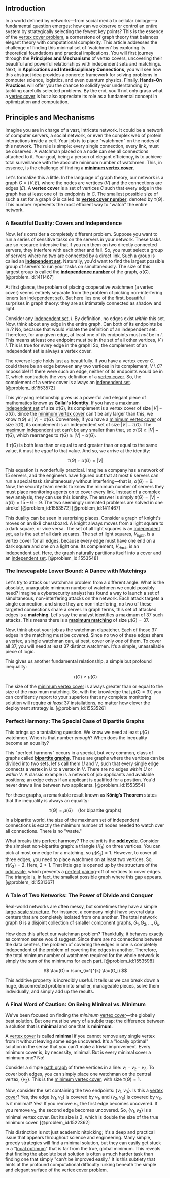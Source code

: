 ## Introduction
In a world defined by networks—from social media to cellular biology—a fundamental question emerges: how can we observe or control an entire system by strategically selecting the fewest key points? This is the essence of the [vertex cover problem](@article_id:272313), a cornerstone of graph theory that balances elegant theory with computational complexity. This article addresses the challenge of finding this minimal set of 'watchmen' by exploring its theoretical foundations and practical implications. You will first journey through the **Principles and Mechanisms** of vertex covers, uncovering their beautiful and powerful relationships with independent sets and matchings. Next, in **Applications and Interdisciplinary Connections**, you will see how this abstract idea provides a concrete framework for solving problems in computer science, logistics, and even quantum physics. Finally, **Hands-On Practices** will offer you the chance to solidify your understanding by tackling carefully selected problems. By the end, you'll not only grasp what a [vertex cover](@article_id:260113) is but also appreciate its role as a fundamental concept in optimization and computation.

## Principles and Mechanisms

Imagine you are in charge of a vast, intricate network. It could be a network of computer servers, a social network, or even the complex web of protein interactions inside a cell. Your job is to place "watchmen" on the nodes of this network. The rule is simple: every single connection, every link, must be observed. A watchman placed on a node can see all connections attached to it. Your goal, being a person of elegant efficiency, is to achieve total surveillance with the absolute minimum number of watchmen. This, in essence, is the challenge of finding a **[minimum vertex cover](@article_id:264825)**.

Let's formalize this a little. In the language of graph theory, our network is a graph $G=(V, E)$, where the nodes are vertices ($V$) and the connections are edges ($E$). A **vertex cover** is a set of vertices $C$ such that every edge in the graph has at least one of its endpoints in $C$. The smallest possible size of such a set for a graph $G$ is called its **[vertex cover number](@article_id:276096)**, denoted by $\tau(G)$. This number represents the most efficient way to "watch" the entire network.

### A Beautiful Duality: Covers and Independence

Now, let's consider a completely different problem. Suppose you want to run a series of sensitive tasks on the servers in your network. These tasks are so resource-intensive that if you run them on two directly connected servers, they interfere with each other and fail. So, you must select a group of servers where no two are connected by a direct link. Such a group is called an **[independent set](@article_id:264572)**. Naturally, you'd want to find the largest possible group of servers to run your tasks on simultaneously. The size of this largest group is called the **[independence number](@article_id:260449)** of the graph, $\alpha(G)$. [@problem_id:1411467]

At first glance, the problem of placing cooperative watchmen (a vertex cover) seems entirely separate from the problem of picking non-interfering loners (an [independent set](@article_id:264572)). But here lies one of the first, beautiful surprises in graph theory: they are as intimately connected as shadow and light.

Consider any [independent set](@article_id:264572), $I$. By definition, no edges exist *within* this set. Now, think about any edge in the entire graph. Can both of its endpoints be in $I$? No, because that would violate the definition of an independent set. Therefore, for any given edge, at least one of its endpoints must *not* be in $I$. This means at least one endpoint must be in the set of all other vertices, $V \setminus I$. This is true for *every* edge in the graph! So, the complement of an independent set is always a vertex cover.

The reverse logic holds just as beautifully. If you have a vertex cover $C$, could there be an edge between any two vertices in its complement, $V \setminus C$? Impossible! If there were such an edge, neither of its endpoints would be in $C$, which contradicts the very definition of a [vertex cover](@article_id:260113). So, the complement of a vertex cover is always an [independent set](@article_id:264572). [@problem_id:1553572]

This yin-yang relationship gives us a powerful and elegant piece of mathematics known as **Gallai's Identity**. If you have a [maximum independent set](@article_id:273687) of size $\alpha(G)$, its complement is a vertex cover of size $|V| - \alpha(G)$. Since the [minimum vertex cover](@article_id:264825) can't be any larger than this, we know $\tau(G) \le |V| - \alpha(G)$. Conversely, if you have a [minimum vertex cover](@article_id:264825) of size $\tau(G)$, its complement is an independent set of size $|V| - \tau(G)$. The [maximum independent set](@article_id:273687) can't be any smaller than that, so $\alpha(G) \ge |V| - \tau(G)$, which rearranges to $\tau(G) \ge |V| - \alpha(G)$.

If $\tau(G)$ is both less than or equal to and greater than or equal to the same value, it must be *equal* to that value. And so, we arrive at the identity:

$$ \tau(G) + \alpha(G) = |V| $$

This equation is wonderfully practical. Imagine a company has a network of 15 servers, and the engineers have figured out that at most 6 servers can run a special task simultaneously without interfering—that is, $\alpha(G) = 6$. Now, the security team needs to know the minimum number of servers they must place monitoring agents on to cover every link. Instead of a complex new analysis, they can use this identity. The answer is simply $\tau(G) = |V| - \alpha(G) = 15 - 6 = 9$. The two seemingly unrelated problems are solved in one stroke! [@problem_id:1553572] [@problem_id:1411467]

This duality can be seen in surprising places. Consider a graph of knight's moves on an 8x8 chessboard. A knight always moves from a light square to a dark square, or vice versa. The set of all light squares is an [independent set](@article_id:264572), as is the set of all dark squares. The set of light squares, $V_{light}$, is a vertex cover for all edges, because every edge must have one end on a dark square and one on a light one. Its complement, $V_{dark}$, is an independent set. Here, the graph naturally partitions itself into a cover and an [independent set](@article_id:264572). [@problem_id:1553548]

### The Inescapable Lower Bound: A Dance with Matchings

Let's try to attack our watchman problem from a different angle. What is the absolute, unarguable minimum number of watchmen we could possibly need? Imagine a cybersecurity analyst has found a way to launch a set of simultaneous, non-interfering attacks on the network. Each attack targets a single connection, and since they are non-interfering, no two of these targeted connections share a server. In graph terms, this set of attacked edges is a **matching**. Let's say the analyst identifies a maximum of 37 such attacks. This means there is a **[maximum matching](@article_id:268456)** of size $\mu(G) = 37$.

Now, think about your job as the watchman dispatcher. Each of those 37 edges in the matching must be covered. Since no two of these edges share a vertex, a single watchman can, at best, cover only *one* of them. To cover all 37, you will need at least 37 distinct watchmen. It’s a simple, unassailable piece of logic.

This gives us another fundamental relationship, a simple but profound inequality:

$$ \tau(G) \ge \mu(G) $$

The size of the [minimum vertex cover](@article_id:264825) is always greater than or equal to the size of the maximum matching. So, with the knowledge that $\mu(G) = 37$, you can confidently report to your superiors that any complete monitoring solution will require *at least* 37 installations, no matter how clever the deployment strategy is. [@problem_id:1553526]

### Perfect Harmony: The Special Case of Bipartite Graphs

This brings up a tantalizing question. We know we need at least $\mu(G)$ watchmen. When is that number *enough*? When does the inequality become an equality?

This "perfect harmony" occurs in a special, but very common, class of graphs called **[bipartite graphs](@article_id:261957)**. These are graphs where the vertices can be divided into two sets, let's call them $U$ and $V$, such that every single edge connects a vertex in $U$ to a vertex in $V$. There are no edges *within* $U$ or *within* $V$. A classic example is a network of job applicants and available positions; an edge exists if an applicant is qualified for a position. You'd never draw a line between two applicants. [@problem_id:1553554]

For these graphs, a remarkable result known as **Kőnig’s Theorem** states that the inequality is always an equality:

$$ \tau(G) = \mu(G) \quad \text{(for bipartite graphs)} $$

In a bipartite world, the size of the maximum set of independent connections is exactly the minimum number of nodes needed to watch over all connections. There is no "waste."

What breaks this perfect harmony? The culprit is the **[odd cycle](@article_id:271813)**. Consider the simplest non-bipartite graph: a triangle ($K_3$) on three vertices. You can pick at most one edge for a matching, so $\mu(K_3)=1$. However, to cover all three edges, you need to place watchmen on at least two vertices. So, $\tau(K_3)=2$. Here, $2 \gt 1$. That little gap is opened up by the structure of the [odd cycle](@article_id:271813), which prevents a [perfect pairing](@article_id:187262)-off of vertices to cover edges. The triangle is, in fact, the smallest possible graph where this gap appears. [@problem_id:1531367]

### A Tale of Two Networks: The Power of Divide and Conquer

Real-world networks are often messy, but sometimes they have a simple [large-scale structure](@article_id:158496). For instance, a company might have several data centers that are completely isolated from one another. The total network graph $G$ is a disjoint collection of smaller component graphs, $G_1, G_2, \dots, G_k$.

How does this affect our watchman problem? Thankfully, it behaves exactly as common sense would suggest. Since there are no connections between the data centers, the problem of covering the edges in one is completely independent of the problem of covering the edges in another. Therefore, the total minimum number of watchmen required for the whole network is simply the sum of the minimums for each part. [@problem_id:1553598]

$$ \tau(G) = \sum_{i=1}^{k} \tau(G_i) $$

This additive property is incredibly useful. It tells us we can break down a huge, disconnected problem into smaller, manageable pieces, solve them individually, and simply add up the results.

### A Final Word of Caution: On Being Minimal vs. Minimum

We've been focused on finding the *minimum* [vertex cover](@article_id:260113)—the globally best solution. But one must be wary of a subtle trap: the difference between a solution that is **minimal** and one that is **minimum**.

A [vertex cover](@article_id:260113) is called **minimal** if you cannot remove any single vertex from it without leaving some edge uncovered. It's a "locally optimal" solution in the sense that you can't make a trivial improvement. Every minimum cover is, by necessity, minimal. But is every minimal cover a minimum one? No!

Consider a simple [path graph](@article_id:274105) of three vertices in a line: $v_1-v_2-v_3$. To cover both edges, you can simply place one watchman on the central vertex, $\{v_2\}$. This is the [minimum vertex cover](@article_id:264825), with size $\tau(G)=1$.

Now, consider the set containing the two endpoints: $\{v_1, v_3\}$. Is this a [vertex cover](@article_id:260113)? Yes, the edge $(v_1, v_2)$ is covered by $v_1$, and $(v_2, v_3)$ is covered by $v_3$. Is it minimal? Yes! If you remove $v_1$, the first edge becomes uncovered. If you remove $v_3$, the second edge becomes uncovered. So, $\{v_1, v_3\}$ is a minimal vertex cover. But its size is 2, which is double the size of the true minimum cover. [@problem_id:1522362]

This distinction is not just academic nitpicking; it's a deep and practical issue that appears throughout science and engineering. Many simple, greedy strategies will find a minimal solution, but they can easily get stuck in a "[local optimum](@article_id:168145)" that is far from the true, global minimum. This reveals that finding the absolute best solution is often a much harder task than finding one that simply "can't be improved easily." It is this subtlety that hints at the profound computational difficulty lurking beneath the simple and elegant surface of the [vertex cover problem](@article_id:272313).